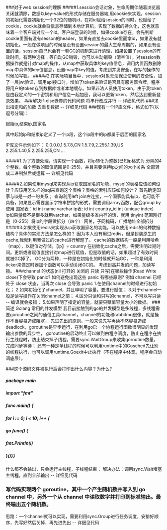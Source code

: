 ###对于web session的理解
#####1.session会话对象，生命周期伴随着浏览器关闭就清除，数据以key-value的形式存储在服务器端,用cookie来实现。session的初始化需要初始化一个32位的随机id，在将id赋给session的同时，也赋给了cookie，cookie就会将信息存储到本地计算机，实现了数据的持久化，这也就意味着一个客户端对应一个id。客户端登录的时候，如果cookie存在，会先判断cookie里面有没有sesson的header，如果有直接去cookie里面拿id，如果没有就初始化。一般在做项目的时候是没有设置session的最大生命周期的，如果没有设置的话，session自己也会有一套GC的机制来进行清理，如果设置了session的有效时间，有两种选择：等自动GC销毁，也可以主动销毁（清空值）。对session数据操作就是针对map的操作，从map中获取具体的key值信息，调用内置函数删除map中具体的key值信息，设置map中key的值。考虑到并发安全，在写的操作的时候加写锁。
#####2.在实际项目当中，session对象无法保证使用的安全性，加了一层jwt验证，调用api接口时，增加了token来验证是否具有服务器令牌，程序将用户的token存到数据库或者本地缓存。如果非法人员使用token，由于我token是由我定义的一个密钥和用户信息一起加密，我可以更新token，然后达到重新登录效果。
###解决if-else嵌套的代码问题
将串行改成并行 -- 详细见代码
###求出指定和的加数
去重复数据 -- 详细见代码
###现有一个IP库文件，格式如下(以逗号分隔)：
   
   起始ip,结束ip,国家名
   
   其中起始ip和结束ip定义了一个ip段，这个ip段中的ip都属于后面的国家名
   
   IP库文件示例如下：
   0.0.0.0,1.5.7.8,CN
   1.5.7.9,2.255.1.39,US
   2.255.1.40,5.2.255.255,CN
   …
   
#####1.为了方便处理，请实现一个函数，将ip转化为整数(已知ip格式为.分隔的4个整数，每个整数的取值范围是0-255)，并且需要保持ip之间的大小关系
全部转成二进制然后或运算 -- 详细见代码

#####2.如果使用mysql来实现从ip获取国家名的功能，mysql的表格应该如何设计？应该用怎么样的sql来查询这个表格？表格的索引应该如何设计？
首先确定国家与ip是一对一的关系；
查询利用left join左连接，一个国家能具有ip，也可能不具备，如果显示需要显示字符串拼接的形式，需要调用array函数，配合group by使用
国家表：id int
       name varchar
ip表:  id int
       country_id int (unique index)    
       ip如果量级不是很多就用varchar，如果量级多省内存的话，就用 tinyint 范围刚好是（0-255）将ip的字段做拆分（四个）
       网关，子网掩码，广播地址全部拆分 
#####3.如果使用redis来实现从ip获取国家名的功能，可以使用redis的何种数据结构？具体的实现方法是怎么样的？
因为本人没有用过redis，但是封装原生的cache,我就利用我做过的cache进行解题了。
cache的数据结构一般是利用哈希（map），以键值对存储。【ip】= country
在初始化cache之后，需要注明过期时间。更新或者赋值直接针对map进行赋值，但是取值的话，如果超过了有效时间就被GC掉了。
GC分为两种，一种是在初始化的时候就开始GC，一种是利用ticker来做定时器加个函数可以手动关闭GC的。
考虑到高并发的问题，加读写锁。
###channel 的状态(nil 打开的 关闭的 只读 只写)在哪些操作(Read Write close)下会导致 panic?
如何避免出现这些 panic  有哪些原则?
例如 channel 已经处于 close 状态，当再次 close 会导致 panic
1.在使用channel的时候进行初始化；
2.如果初始化了channel，并且申明了容量，要进行赋值；
3.对于channel一般是读写操作在关闭channel之前；
4.区分只读和只写的channel，不可以写只读 -- 编译就会报错；
5.如果声明了指定的容量，就要只赋值容量大小的数据。
###简述 Golang 常用的并发模型
我目前接触到的go的并发模型是多线程，多线程需要goroutine之间的通信工具channel，channel的功能和rabbitmq很像，就是操作不当容易造成阻塞，
先进先出的原则，一般来说先写再读不然容易造成deadlock，goroutine是异步运行，在利用go启一个协程运行函数很明显的发现输出参数的异步性，
goroutine的启动终止可以做到由程序调度，防止在程序在执行主线程时，防止结束掉子线程，需要sync.WaitGroup来收集goroutine数量，完成同步等待；
还有一种是单线程的时候可以利用runtime中的Gosched先让别的线程执行，也可以调用runtime.Goexit中止执行（不在程序中体现，程序会自动调底层）。


###这个源码文件被执行后会打印出什么内容？为什么?
#####   package main
#####   import "fmt"
#####   func main() {
#####	for i := 0; i < 10; i++ {
#####		go func() {
#####			fmt.Println(i)
#####		}()}}

什么都不会输出，只会运行主线程，子线程结束；
解决办法：调用sync.Wait堵塞主线程，直到全部输出 -- 详细见代码

### 写代码实现两个 goroutine，其中一个产生随机数并写入到 go channel 中，另外一个从 channel 中读取数字并打印到标准输出。最终输出五个随机数。
思路：一个channel就可以实现，需要利用sync.Group进行任务调度，安排好顺序，先写好然后关掉，再先进先出 -- 详细见代码